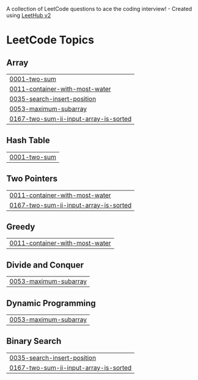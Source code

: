 A collection of LeetCode questions to ace the coding interview! - Created using [LeetHub v2](https://github.com/arunbhardwaj/LeetHub-2.0)
<!---LeetCode Topics Start-->
# LeetCode Topics
## Array
|  |
| ------- |
| [0001-two-sum](https://github.com/HimanshuKakwani/CP-DSA/tree/master/0001-two-sum) |
| [0011-container-with-most-water](https://github.com/HimanshuKakwani/CP-DSA/tree/master/0011-container-with-most-water) |
| [0035-search-insert-position](https://github.com/HimanshuKakwani/CP-DSA/tree/master/0035-search-insert-position) |
| [0053-maximum-subarray](https://github.com/HimanshuKakwani/CP-DSA/tree/master/0053-maximum-subarray) |
| [0167-two-sum-ii-input-array-is-sorted](https://github.com/HimanshuKakwani/CP-DSA/tree/master/0167-two-sum-ii-input-array-is-sorted) |
## Hash Table
|  |
| ------- |
| [0001-two-sum](https://github.com/HimanshuKakwani/CP-DSA/tree/master/0001-two-sum) |
## Two Pointers
|  |
| ------- |
| [0011-container-with-most-water](https://github.com/HimanshuKakwani/CP-DSA/tree/master/0011-container-with-most-water) |
| [0167-two-sum-ii-input-array-is-sorted](https://github.com/HimanshuKakwani/CP-DSA/tree/master/0167-two-sum-ii-input-array-is-sorted) |
## Greedy
|  |
| ------- |
| [0011-container-with-most-water](https://github.com/HimanshuKakwani/CP-DSA/tree/master/0011-container-with-most-water) |
## Divide and Conquer
|  |
| ------- |
| [0053-maximum-subarray](https://github.com/HimanshuKakwani/CP-DSA/tree/master/0053-maximum-subarray) |
## Dynamic Programming
|  |
| ------- |
| [0053-maximum-subarray](https://github.com/HimanshuKakwani/CP-DSA/tree/master/0053-maximum-subarray) |
## Binary Search
|  |
| ------- |
| [0035-search-insert-position](https://github.com/HimanshuKakwani/CP-DSA/tree/master/0035-search-insert-position) |
| [0167-two-sum-ii-input-array-is-sorted](https://github.com/HimanshuKakwani/CP-DSA/tree/master/0167-two-sum-ii-input-array-is-sorted) |
<!---LeetCode Topics End-->